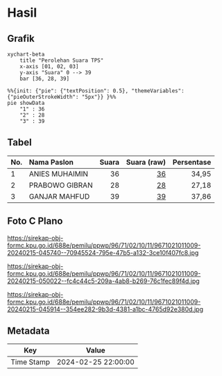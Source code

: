 # Hasil

## Grafik

```mermaid
xychart-beta
    title "Perolehan Suara TPS"
    x-axis [01, 02, 03]
    y-axis "Suara" 0 --> 39
    bar [36, 28, 39]
```

```mermaid
%%{init: {"pie": {"textPosition": 0.5}, "themeVariables": {"pieOuterStrokeWidth": "5px"}} }%%
pie showData
    "1" : 36
    "2" : 28
    "3" : 39
```

## Tabel

| No. | Nama Paslon    | Suara | Suara (raw) | Persentase |
|:--- |:-------------- | -----:| -----------:| ----------:|
| 1   | ANIES MUHAIMIN | 36    | [36][p-1]   | 34,95      |
| 2   | PRABOWO GIBRAN | 28    | [28][p-2]   | 27,18      |
| 3   | GANJAR MAHFUD  | 39    | [39][p-3]   | 37,86      |


[p-1]: https://github.com/gigit-pemilu/pemilu-2024-96-papua-barat-daya/blob/main/pilpres/hitung-suara/sub/96-papua-barat-daya/sub/71-kota-sorong/sub/02-sorong-timur/sub/1011-klawuyuk/sub/009-tps/sub/paslon-1.txt
[p-2]: https://github.com/gigit-pemilu/pemilu-2024-96-papua-barat-daya/blob/main/pilpres/hitung-suara/sub/96-papua-barat-daya/sub/71-kota-sorong/sub/02-sorong-timur/sub/1011-klawuyuk/sub/009-tps/sub/paslon-2.txt
[p-3]: https://github.com/gigit-pemilu/pemilu-2024-96-papua-barat-daya/blob/main/pilpres/hitung-suara/sub/96-papua-barat-daya/sub/71-kota-sorong/sub/02-sorong-timur/sub/1011-klawuyuk/sub/009-tps/sub/paslon-3.txt

## Foto C Plano

https://sirekap-obj-formc.kpu.go.id/688e/pemilu/ppwp/96/71/02/10/11/9671021011009-20240215-045740--70945524-795e-47b5-a132-3ce10f407fc8.jpg

https://sirekap-obj-formc.kpu.go.id/688e/pemilu/ppwp/96/71/02/10/11/9671021011009-20240215-050022--fc4c44c5-209a-4ab8-b269-76c1fec89f4d.jpg

https://sirekap-obj-formc.kpu.go.id/688e/pemilu/ppwp/96/71/02/10/11/9671021011009-20240215-045914--354ee282-9b3d-4381-a1bc-4765d92e380d.jpg


## Metadata

| Key        | Value               |
| ---------- | ------------------- |
| Time Stamp | 2024-02-25 22:00:00 |



